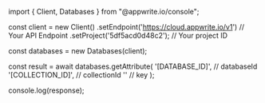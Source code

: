import { Client, Databases } from "@appwrite.io/console";

const client = new Client()
    .setEndpoint('https://cloud.appwrite.io/v1') // Your API Endpoint
    .setProject('5df5acd0d48c2'); // Your project ID

const databases = new Databases(client);

const result = await databases.getAttribute(
    '[DATABASE_ID]', // databaseId
    '[COLLECTION_ID]', // collectionId
    '' // key
);

console.log(response);
